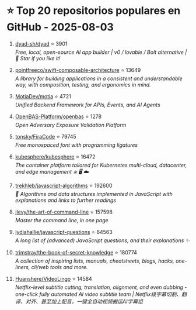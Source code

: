 # ⭐ Top 20 repositorios populares en GitHub - 2025-08-03

1. [dyad-sh/dyad](https://github.com/dyad-sh/dyad) ⭐ 3901  
   _Free, local, open-source AI app builder | v0 / lovable / Bolt alternative | 🌟 Star if you like it!_

2. [pointfreeco/swift-composable-architecture](https://github.com/pointfreeco/swift-composable-architecture) ⭐ 13649  
   _A library for building applications in a consistent and understandable way, with composition, testing, and ergonomics in mind._

3. [MotiaDev/motia](https://github.com/MotiaDev/motia) ⭐ 4721  
   _Unified Backend Framework for APIs, Events, and AI Agents_

4. [OpenBAS-Platform/openbas](https://github.com/OpenBAS-Platform/openbas) ⭐ 1278  
   _Open Adversary Exposure Validation Platform_

5. [tonsky/FiraCode](https://github.com/tonsky/FiraCode) ⭐ 79745  
   _Free monospaced font with programming ligatures_

6. [kubesphere/kubesphere](https://github.com/kubesphere/kubesphere) ⭐ 16472  
   _The container platform tailored for Kubernetes multi-cloud, datacenter, and edge management ⎈ 🖥 ☁️_

7. [trekhleb/javascript-algorithms](https://github.com/trekhleb/javascript-algorithms) ⭐ 192600  
   _📝 Algorithms and data structures implemented in JavaScript with explanations and links to further readings_

8. [jlevy/the-art-of-command-line](https://github.com/jlevy/the-art-of-command-line) ⭐ 157598  
   _Master the command line, in one page_

9. [lydiahallie/javascript-questions](https://github.com/lydiahallie/javascript-questions) ⭐ 64563  
   _A long list of (advanced) JavaScript questions, and their explanations ✨_

10. [trimstray/the-book-of-secret-knowledge](https://github.com/trimstray/the-book-of-secret-knowledge) ⭐ 180774  
   _A collection of inspiring lists, manuals, cheatsheets, blogs, hacks, one-liners, cli/web tools and more._

11. [Huanshere/VideoLingo](https://github.com/Huanshere/VideoLingo) ⭐ 14584  
   _Netflix-level subtitle cutting, translation, alignment, and even dubbing - one-click fully automated AI video subtitle team | Netflix级字幕切割、翻译、对齐、甚至加上配音，一键全自动视频搬运AI字幕组_


<!-- Última actualización: 2025-08-03T08:05:29.544470 UTC -->